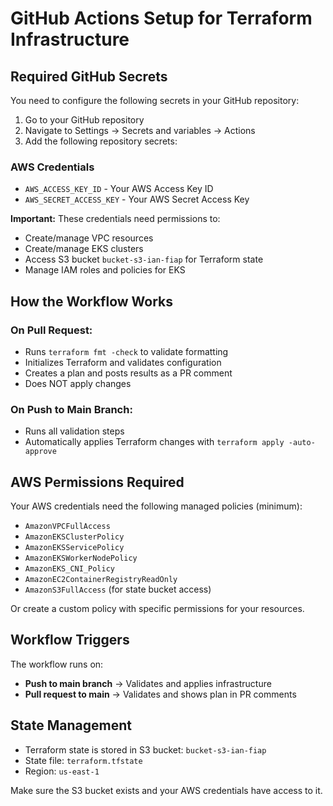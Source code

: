 # GitHub Actions Setup for Terraform Infrastructure

## Required GitHub Secrets

You need to configure the following secrets in your GitHub repository:

1. Go to your GitHub repository
2. Navigate to Settings → Secrets and variables → Actions
3. Add the following repository secrets:

### AWS Credentials
- `AWS_ACCESS_KEY_ID` - Your AWS Access Key ID
- `AWS_SECRET_ACCESS_KEY` - Your AWS Secret Access Key

**Important:** These credentials need permissions to:
- Create/manage VPC resources
- Create/manage EKS clusters
- Access S3 bucket `bucket-s3-ian-fiap` for Terraform state
- Manage IAM roles and policies for EKS

## How the Workflow Works

### On Pull Request:
- Runs `terraform fmt -check` to validate formatting
- Initializes Terraform and validates configuration
- Creates a plan and posts results as a PR comment
- Does NOT apply changes

### On Push to Main Branch:
- Runs all validation steps
- Automatically applies Terraform changes with `terraform apply -auto-approve`

## AWS Permissions Required

Your AWS credentials need the following managed policies (minimum):
- `AmazonVPCFullAccess`
- `AmazonEKSClusterPolicy`
- `AmazonEKSServicePolicy`
- `AmazonEKSWorkerNodePolicy`
- `AmazonEKS_CNI_Policy`
- `AmazonEC2ContainerRegistryReadOnly`
- `AmazonS3FullAccess` (for state bucket access)

Or create a custom policy with specific permissions for your resources.

## Workflow Triggers

The workflow runs on:
- **Push to main branch** → Validates and applies infrastructure
- **Pull request to main** → Validates and shows plan in PR comments

## State Management

- Terraform state is stored in S3 bucket: `bucket-s3-ian-fiap`
- State file: `terraform.tfstate`
- Region: `us-east-1`

Make sure the S3 bucket exists and your AWS credentials have access to it.